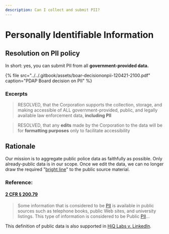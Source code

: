 ```yaml
---
description: Can I collect and submit PII?
---
```


# Personally Identifiable Information

## Resolution on PII policy

In short: yes, you can submit PII from all **government-provided data.**

{% file src="../../.gitbook/assets/boar-decisiononpii-120421-2100.pdf" caption="PDAP Board decision on PII" %}

### Excerpts

> RESOLVED, that the Corporation supports the collection, storage, and making accessible of ALL government-provided, public, and legally available law enforcement data, **including PII**

> RESOLVED, that any **edits** made by the Corporation to the data will be for **formatting purposes** only to facilitate accessibility

## Rationale

Our mission is to aggregate public police data as faithfully as possible. Only already-public data is in our scope. Once we edit the data, we can no longer draw the required "[bright line](https://en.wikipedia.org/wiki/Bright-line_rule)" to the public source material.

### Reference:

#### [2 CFR § 200.79](https://www.law.cornell.edu/cfr/text/2/200.79)

> Some information that is considered to be [PII](https://www.law.cornell.edu/definitions/index.php?width=840&height=800&iframe=true&def_id=36f2ad20a9f9dcfe3e6a38444824d887&term_occur=999&term_src=Title:2:Subtitle:A:Chapter:II:Part:200:Subpart:A:Subjgrp:27:200.79) is available in public sources such as telephone books, public Web sites, and university listings. This type of information is considered to be Public [PII](https://www.law.cornell.edu/definitions/index.php?width=840&height=800&iframe=true&def_id=36f2ad20a9f9dcfe3e6a38444824d887&term_occur=999&term_src=Title:2:Subtitle:A:Chapter:II:Part:200:Subpart:A:Subjgrp:27:200.79)...

This definition of public data is also supported in [HiQ Labs v. LinkedIn](https://en.wikipedia.org/wiki/HiQ_Labs_v._LinkedIn#cite_note-1).

